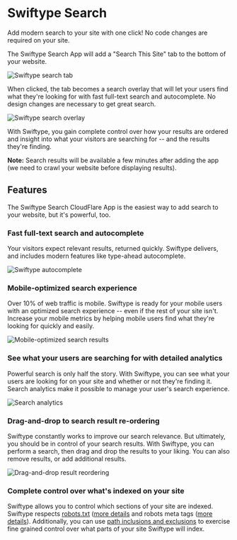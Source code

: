 # Swiftype Search

Add modern search to your site with one click! No code changes are required on your site.

The Swiftype Search App will add a "Search This Site" tab to the bottom of your website.

![Swiftype search tab](/images/apps/swiftype_search/search-tab.png "Swiftype search tab")

When clicked, the tab becomes a search overlay that will let your users find what they're looking for with fast full-text search and autocomplete. No design changes are necessary to get great search.

![Swiftype search overlay](/images/apps/swiftype_search/search-overlay.png "Swiftype search overlay")

With Swiftype, you gain complete control over how your results are ordered and insight into what your visitors are searching for -- and the results they're finding.

**Note:** Search results will be available a few minutes after adding the app (we need to crawl your website before displaying results).

## Features

The Swiftype Search CloudFlare App is the easiest way to add search to your website, but it's powerful, too.

### Fast full-text search and autocomplete

Your visitors expect relevant results, returned quickly. Swiftype delivers, and includes modern features like type-ahead autocomplete.

![Swiftype autocomplete](/images/apps/swiftype_search/autocomplete.png "Swiftype autocomplete results")

### Mobile-optimized search experience

Over 10% of web traffic is mobile. Swiftype is ready for your mobile users with an optimized search experience -- even if the rest of your site isn't. Increase your mobile metrics by helping mobile users find what they're looking for quickly and easily.

![Mobile-optimized search results](/images/apps/swiftype_search/mobileweb.png "Mobile-optimized search results")

### See what your users are searching for with detailed analytics

Powerful search is only half the story. With Swiftype, you can see what your users are looking for on your site and whether or not they're finding it. Search analytics make it possible to manage your user's search experience.

![Search analytics](/images/apps/swiftype_search/analytics.png "Search analytics")

### Drag-and-drop to search result re-ordering

Swiftype constantly works to improve our search relevance. But ultimately, you should be in control of your search results. With Swiftype, you can perform a search, then drag and drop the results to your liking. You can also remove results, or add additional results.

![Drag-and-drop result reordering](/images/apps/swiftype_search/drag-and-drop.jpg "Drag-and-drop result reordering")

### Complete control over what's indexed on your site

Swiftype allows you to control which sections of your site are indexed. Swiftype respects [robots.txt](http://www.robotstxt.org/) ([more details](https://swiftype.com/documentation/robots) and robots meta tags ([more details](https://swiftype.com/documentation/robots_meta_tag)). Additionally, you can use [path inclusions and exclusions](https://swiftype.com/documentation/path_rules) to exercise fine grained control over what parts of your site Swiftype will index.

